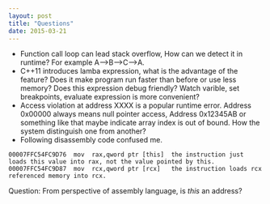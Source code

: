 ```yaml
---
layout: post
title: "Questions" 
date: 2015-03-21
---
```

- Function call loop can lead stack overflow, How can we detect it in runtime?   For example 
A-->B-->C-->A.   
- C++11 introduces lamba expression, what is the advantage of the feature? Does it make program 
run faster than before or use less memory? Does this expression debug friendly? Watch varible,
set breakpoints, evaluate expression is more convenient?   
- Access violation at address XXXX is a popular runtime error. Address 0x00000 always means 
null pointer access, Address 0x12345AB or something like that maybe indicate array index is 
out of bound. How the system distinguish one from another?
- Following disassembly code confused me. 

```
00007FFC54FC9D76  mov  rax,qword ptr [this]  the instruction just loads this value into rax, not the value pointed by this.
00007FFC54FC9D87  mov  rcx,qword ptr [rcx]   the instruction loads rcx referenced memory into rcx. 
```

Question: From perspective of assembly language, is *this* an address?	



